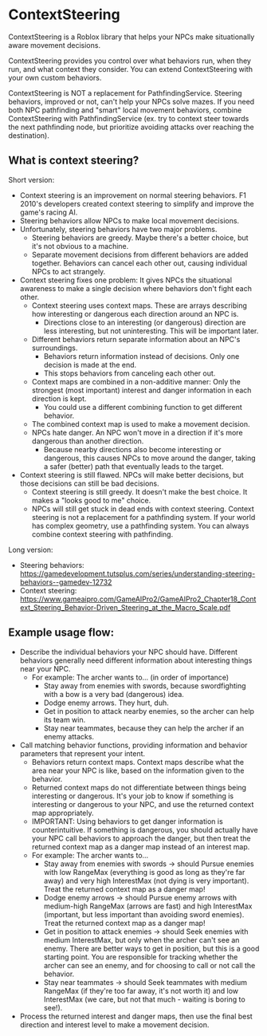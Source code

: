 # ContextSteering
ContextSteering is a Roblox library that helps your NPCs make situationally aware movement decisions.

ContextSteering provides you control over what behaviors run, when they run, and what context they consider. You can extend ContextSteering with your own custom behaviors.

ContextSteering is NOT a replacement for PathfindingService. Steering behaviors, improved or not, can't help your NPCs solve mazes. If you need both NPC pathfinding and "smart" local movement behaviors, combine ContextSteering with PathfindingService (ex. try to context steer towards the next pathfinding node, but prioritize avoiding attacks over reaching the destination).

## What is context steering?
Short version:
- Context steering is an improvement on normal steering behaviors. F1 2010's developers created context steering to simplify and improve the game's racing AI.
- Steering behaviors allow NPCs to make local movement decisions.
- Unfortunately, steering behaviors have two major problems.
    - Steering behaviors are greedy. Maybe there's a better choice, but it's not obvious to a machine.
    - Separate movement decisions from different behaviors are added together. Behaviors can cancel each other out, causing individual NPCs to act strangely.
- Context steering fixes one problem: It gives NPCs the situational awareness to make a single decision where behaviors don't fight each other.
    - Context steering uses context maps. These are arrays describing how interesting or dangerous each direction around an NPC is.
        - Directions close to an interesting (or dangerous) direction are less interesting, but not uninteresting. This will be important later.
    - Different behaviors return separate information about an NPC's surroundings.
        - Behaviors return information instead of decisions. Only one decision is made at the end.
        - This stops behaviors from canceling each other out. 
    - Context maps are combined in a non-additive manner: Only the strongest (most important) interest and danger information in each direction is kept.
        - You could use a different combining function to get different behavior.
    - The combined context map is used to make a movement decision.
    - NPCs hate danger. An NPC won't move in a direction if it's more dangerous than another direction.
        - Because nearby directions also become interesting or dangerous, this causes NPCs to move around the danger, taking a safer (better) path that eventually leads to the target.
- Context steering is still flawed. NPCs will make better decisions, but those decisions can still be bad decisions.
    - Context steering is still greedy. It doesn't make the best choice. It makes a "looks good to me" choice.
    - NPCs will still get stuck in dead ends with context steering. Context steering is not a replacement for a pathfinding system. If your world has complex geometry, use a pathfinding system. You can always combine context steering with pathfinding.

Long version:
- Steering behaviors: https://gamedevelopment.tutsplus.com/series/understanding-steering-behaviors--gamedev-12732
- Context steering: https://www.gameaipro.com/GameAIPro2/GameAIPro2_Chapter18_Context_Steering_Behavior-Driven_Steering_at_the_Macro_Scale.pdf

## Example usage flow:
- Describe the individual behaviors your NPC should have. Different behaviors generally need different information about interesting things near your NPC.
    - For example: The archer wants to... (in order of importance)
        - Stay away from enemies with swords, because swordfighting with a bow is a very bad (dangerous) idea.
        - Dodge enemy arrows. They hurt, duh.
        - Get in position to attack nearby enemies, so the archer can help its team win.
        - Stay near teammates, because they can help the archer if an enemy attacks.
- Call matching behavior functions, providing information and behavior parameters that represent your intent.
    - Behaviors return context maps. Context maps describe what the area near your NPC is like, based on the information given to the behavior.
    - Returned context maps do not differentiate between things being interesting or dangerous. It's your job to know if something is interesting or dangerous to your NPC, and use the returned context map appropriately.
    - IMPORTANT: Using behaviors to get danger information is counterintuitive. If something is dangerous, you should actually have your NPC call behaviors to approach the danger, but then treat the returned context map as a danger map instead of an interest map.
    - For example: The archer wants to...
        - Stay away from enemies with swords -> should Pursue enemies with low RangeMax (everything is good as long as they're far away) and very high InterestMax (not dying is very important). Treat the returned context map as a danger map!
        - Dodge enemy arrows -> should Pursue enemy arrows with medium-high RangeMax (arrows are fast) and high InterestMax (important, but less important than avoiding sword enemies). Treat the returned context map as a danger map!
        - Get in position to attack enemies -> should Seek enemies with medium InterestMax, but only when the archer can't see an enemy. There are better ways to get in position, but this is a good starting point. You are responsible for tracking whether the archer can see an enemy, and for choosing to call or not call the behavior.
        - Stay near teammates -> should Seek teammates with medium RangeMax (if they're too far away, it's not worth it) and low InterestMax (we care, but not that much - waiting is boring to see!).
- Process the returned interest and danger maps, then use the final best direction and interest level to make a movement decision.

[//]: # (TODO: Installation instructions)

[//]: # (TODO: Proofread)

[//]: # (TODO: Create usage example/demo place)

[//]: # (TODO: Consider Moonwave + workflow actions for generating + publishing autodoc)